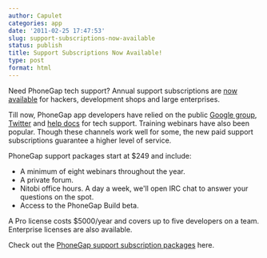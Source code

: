 ```yaml
---
author: Capulet
categories: app
date: '2011-02-25 17:47:53'
slug: support-subscriptions-now-available
status: publish
title: Support Subscriptions Now Available!
type: post
format: html
---
```


Need PhoneGap tech support? Annual support subscriptions are [now available](http://www.phonegap.com/services/#matrix) for hackers, development shops and large enterprises.

Till now, PhoneGap app developers have relied on the public [Google group](http://groups.google.com/group/phonegap), [Twitter](http://www.twitter.com/phonegap) and [help docs](http://wiki.phonegap.com/w/page/16494772/FrontPage) for tech support. Training webinars have also been popular. Though these channels work well for some, the new paid support subscriptions guarantee a higher level of service.

PhoneGap support packages start at $249 and include:

* A minimum of eight webinars throughout the year.
* A private forum.
* Nitobi office hours. A day a week, we'll open IRC chat to answer your questions on the spot.
* Access to the PhoneGap Build beta.

A Pro license costs $5000/year and covers up to five developers on a team. Enterprise licenses are also available.

Check out the [PhoneGap support subscription packages](http://www.phonegap.com/services/#matrix) here.
